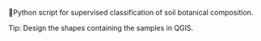 🐍Python script for supervised classification of soil botanical composition.  

Tip: Design the shapes containing the samples in QGIS.
